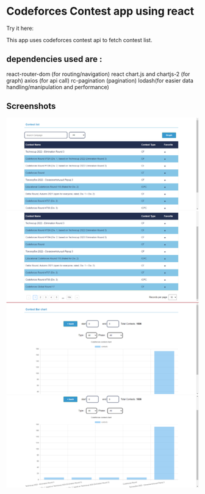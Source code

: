 # Codeforces Contest app using react

Try it here:

This app uses codeforces contest api to fetch contest list.

## dependencies used are :

react-router-dom (for routing/navigation)
react chart.js and chartjs-2 (for graph)
axios (for api call)
rc-pagination (pagination)
lodash(for easier data handling/manipulation and performance)

## Screenshots

![Contest List](/screenshots/home.png)
![Contest List 2](/screenshots/home2.png)
![graph](/screenshots/graph.png)
![graph 2](/screenshots/graph2.png)
